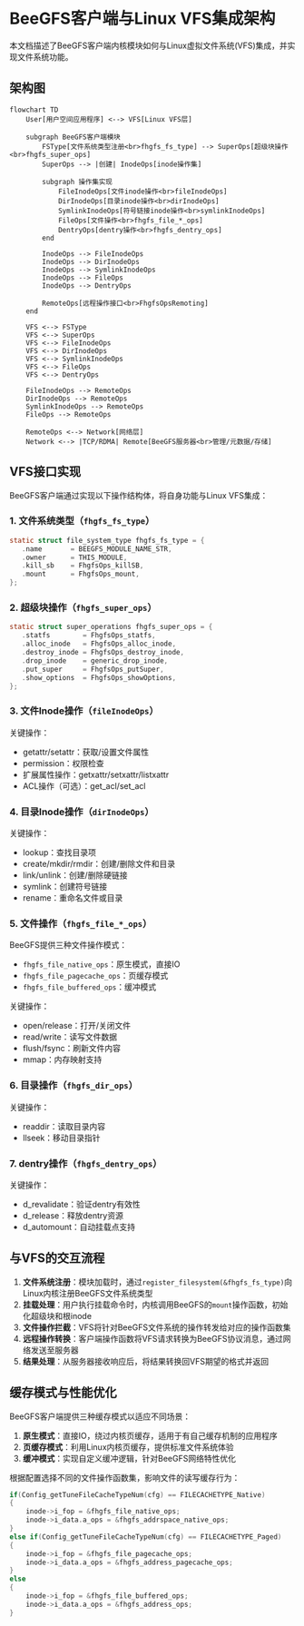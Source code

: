 # BeeGFS客户端与Linux VFS集成架构

本文档描述了BeeGFS客户端内核模块如何与Linux虚拟文件系统(VFS)集成，并实现文件系统功能。

## 架构图

```mermaid
flowchart TD
    User[用户空间应用程序] <--> VFS[Linux VFS层]
    
    subgraph BeeGFS客户端模块
        FSType[文件系统类型注册<br>fhgfs_fs_type] --> SuperOps[超级块操作<br>fhgfs_super_ops]
        SuperOps --> |创建| InodeOps[inode操作集]
        
        subgraph 操作集实现
            FileInodeOps[文件inode操作<br>fileInodeOps]
            DirInodeOps[目录inode操作<br>dirInodeOps]
            SymlinkInodeOps[符号链接inode操作<br>symlinkInodeOps]
            FileOps[文件操作<br>fhgfs_file_*_ops]
            DentryOps[dentry操作<br>fhgfs_dentry_ops]
        end
        
        InodeOps --> FileInodeOps
        InodeOps --> DirInodeOps
        InodeOps --> SymlinkInodeOps
        InodeOps --> FileOps
        InodeOps --> DentryOps
        
        RemoteOps[远程操作接口<br>FhgfsOpsRemoting]
    end
    
    VFS <--> FSType
    VFS <--> SuperOps
    VFS <--> FileInodeOps
    VFS <--> DirInodeOps
    VFS <--> SymlinkInodeOps
    VFS <--> FileOps
    VFS <--> DentryOps
    
    FileInodeOps --> RemoteOps
    DirInodeOps --> RemoteOps
    SymlinkInodeOps --> RemoteOps
    FileOps --> RemoteOps
    
    RemoteOps <--> Network[网络层]
    Network <--> |TCP/RDMA| Remote[BeeGFS服务器<br>管理/元数据/存储]
```

## VFS接口实现

BeeGFS客户端通过实现以下操作结构体，将自身功能与Linux VFS集成：

### 1. 文件系统类型（`fhgfs_fs_type`）

```c
static struct file_system_type fhgfs_fs_type = {
   .name       = BEEGFS_MODULE_NAME_STR,
   .owner      = THIS_MODULE,
   .kill_sb    = FhgfsOps_killSB,
   .mount      = FhgfsOps_mount,
};
```

### 2. 超级块操作（`fhgfs_super_ops`）

```c
static struct super_operations fhgfs_super_ops = {
   .statfs        = FhgfsOps_statfs,
   .alloc_inode   = FhgfsOps_alloc_inode,
   .destroy_inode = FhgfsOps_destroy_inode,
   .drop_inode    = generic_drop_inode,
   .put_super     = FhgfsOps_putSuper,
   .show_options  = FhgfsOps_showOptions,
};
```

### 3. 文件Inode操作（`fileInodeOps`）

关键操作：
- getattr/setattr：获取/设置文件属性
- permission：权限检查
- 扩展属性操作：getxattr/setxattr/listxattr
- ACL操作（可选）：get_acl/set_acl

### 4. 目录Inode操作（`dirInodeOps`）

关键操作：
- lookup：查找目录项
- create/mkdir/rmdir：创建/删除文件和目录
- link/unlink：创建/删除硬链接
- symlink：创建符号链接
- rename：重命名文件或目录

### 5. 文件操作（`fhgfs_file_*_ops`）

BeeGFS提供三种文件操作模式：
- `fhgfs_file_native_ops`：原生模式，直接IO
- `fhgfs_file_pagecache_ops`：页缓存模式
- `fhgfs_file_buffered_ops`：缓冲模式

关键操作：
- open/release：打开/关闭文件
- read/write：读写文件数据
- flush/fsync：刷新文件内容
- mmap：内存映射支持

### 6. 目录操作（`fhgfs_dir_ops`）

关键操作：
- readdir：读取目录内容
- llseek：移动目录指针

### 7. dentry操作（`fhgfs_dentry_ops`）

关键操作：
- d_revalidate：验证dentry有效性
- d_release：释放dentry资源
- d_automount：自动挂载点支持

## 与VFS的交互流程

1. **文件系统注册**：模块加载时，通过`register_filesystem(&fhgfs_fs_type)`向Linux内核注册BeeGFS文件系统类型
2. **挂载处理**：用户执行挂载命令时，内核调用BeeGFS的`mount`操作函数，初始化超级块和根inode
3. **文件操作拦截**：VFS将针对BeeGFS文件系统的操作转发给对应的操作函数集
4. **远程操作转换**：客户端操作函数将VFS请求转换为BeeGFS协议消息，通过网络发送至服务器
5. **结果处理**：从服务器接收响应后，将结果转换回VFS期望的格式并返回

## 缓存模式与性能优化

BeeGFS客户端提供三种缓存模式以适应不同场景：

1. **原生模式**：直接IO，绕过内核页缓存，适用于有自己缓存机制的应用程序
2. **页缓存模式**：利用Linux内核页缓存，提供标准文件系统体验
3. **缓冲模式**：实现自定义缓冲逻辑，针对BeeGFS网络特性优化

根据配置选择不同的文件操作函数集，影响文件的读写缓存行为：

```c
if(Config_getTuneFileCacheTypeNum(cfg) == FILECACHETYPE_Native)
{
    inode->i_fop = &fhgfs_file_native_ops;
    inode->i_data.a_ops = &fhgfs_addrspace_native_ops;
}
else if(Config_getTuneFileCacheTypeNum(cfg) == FILECACHETYPE_Paged)
{
    inode->i_fop = &fhgfs_file_pagecache_ops;
    inode->i_data.a_ops = &fhgfs_address_pagecache_ops;
}
else
{
    inode->i_fop = &fhgfs_file_buffered_ops;
    inode->i_data.a_ops = &fhgfs_address_ops;
} 